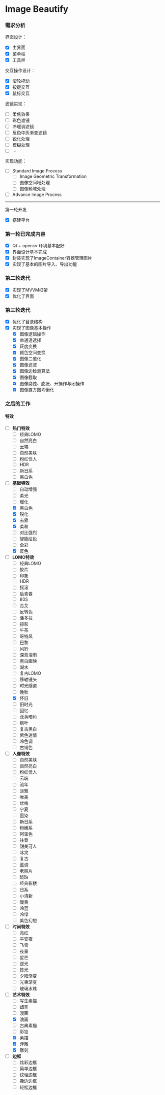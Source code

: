 # Image Beautify
### 需求分析

界面设计：

- [x] 主界面
- [x] 菜单栏
- [x] 工具栏

交互操作设计：

- [x] 滚轮拖动
- [x] 按键交互
- [x] 鼠标交互

滤镜实现：

- [ ] 柔焦效果
- [ ] 彩色滤镜
- [ ] 冷暖调滤镜
- [ ] 反色中灰渐变滤镜
- [ ] 锐化处理
- [ ] 模糊处理
- [ ] ...

实现功能：

- [ ] Standard Image Process
  - [ ] Image Geometric Transformation
  - [ ] 图像空间域处理
  - [ ] 图像频域处理
- [ ] Advance Image Process

---

第一轮开发

- [x] 搭建平台

### 第一轮已完成内容
- [x] Qt + opencv 环境基本配好
- [x] 界面设计基本完成
- [x] 封装实现了ImageContainer容器管理图片
- [x] 实现了基本的图片导入、导出功能

### 第二轮迭代
- [x] 实现了MVVM框架
- [x] 优化了界面

### 第三轮迭代
- [x] 优化了目录结构
- [x] 实现了图像基本操作
  - [x] 图像逻辑操作
  - [x] 单通道选择
  - [x] 灰度变换
  - [x] 颜色空间变换
  - [x] 图像二值化
  - [x] 图像滤波
  - [x] 图像边检测算法
  - [x] 图像截取
  - [x] 图像腐蚀、膨胀、开操作与闭操作
  - [x] 图像直方图均衡化

### 之后的工作

#### 特效

- [ ] **热门特效**
  - [ ] 经典LOMO
  - [ ] 自然亮白
  - [ ] 云端
  - [ ] 自然美肤
  - [ ] 粉红佳人
  - [ ] HDR
  - [ ] 新日系
  - [ ] 黑白色
- [ ] **基础特效**
  - [ ] 自动增强
  - [ ] 柔光
  - [ ] 暖化
  - [x] 黑白色
  - [x] 锐化
  - [x] 去雾
  - [x] 柔和
  - [ ] 对比强烈
  - [ ] 智能绘色
  - [ ] 全彩
  - [x] 反色
- [ ] **LOMO特效**
  - [ ] 经典LOMO
  - [ ] 胶片
  - [ ] 印象
  - [ ] HDR
  - [ ] 摇滚
  - [ ] 后青春
  - [ ] 80S
  - [ ] 苦艾
  - [ ] 反转色
  - [ ] 潘多拉
  - [ ] 掠影
  - [ ] 午茶
  - [ ] 哥特风
  - [ ] 巴黎
  - [ ] 风铃
  - [ ] 深蓝泪雨
  - [ ] 黑白画映
  - [ ] 湖水
  - [ ] 复古LOMO
  - [ ] 移轴镜头
  - [ ] 时光隧道
  - [ ] 晚秋
  - [x] 怀旧
  - [ ] 旧时光
  - [ ] 回忆
  - [ ] 泛黄暗角
  - [ ] 枫叶
  - [ ] 复古黑白
  - [ ] 紫色迷情
  - [ ] 冷色调
  - [ ] 古铜色
- [ ] **人像特效**
  - [ ] 自然美肤
  - [ ] 自然亮白
  - [ ] 粉红佳人
  - [ ] 云端
  - [ ] 流年
  - [ ] 淡雅
  - [ ] 唯美
  - [ ] 优格
  - [ ] 宁夏
  - [ ] 墨染
  - [ ] 新日系
  - [ ] 粉嫩系
  - [ ] 阿宝色
  - [ ] 往昔
  - [ ] 甜美可人
  - [ ] 冰灵
  - [ ] 复古
  - [ ] 蓝调
  - [ ] 老照片
  - [ ] 琥珀
  - [ ] 经典影楼
  - [ ] 日系
  - [ ] 小清新
  - [ ] 暖黄
  - [ ] 冷蓝
  - [ ] 冷绿
  - [ ] 紫色幻想
- [ ] **时尚特效**
  - [ ] 亮红
  - [ ] 平安夜
  - [ ] 飞雪
  - [ ] 夜景
  - [ ] 星芒
  - [ ] 逆光
  - [ ] 拣光
  - [ ] 夕阳渐变
  - [ ] 光束渐变
  - [ ] 玻璃水珠
- [ ] **艺术特效**
  - [ ] 写生素描
  - [ ] 蜡笔
  - [ ] 漫画
  - [x] 油画
  - [ ] 古典素描
  - [ ] 彩铅
  - [x] 素描
  - [x] 浮雕
  - [x] 雕刻

- [ ] **边框**
  - [ ] 炫彩边框
  - [ ] 简单边框
  - [ ] 纹理边框
  - [ ] 撕边边框
  - [ ] 轻松边框